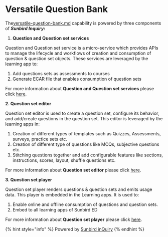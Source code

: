 # Versatile Question Bank

The[versatile-question-bank.md](../versatile-question-bank.md "mention") capability is powered by three components of _**Sunbird Inquiry:**_

1. **Question and Question set services**

Question and Question set service is a micro-service which provides APIs to manage the lifecycle and workflows of creation and consumption of question & question set objects. These services are leveraged by the learning app to:

1. Add questions sets as assessments to courses
2. Generate ECAR file that enables consumption of question sets

For more information about **Question and Question set services** please click [here](https://app.gitbook.com/s/Wu4HIWGkb7dD4y0Kup4W/learn/product-and-developer-guide/question-and-question-set-service).

**2. Question set editor**

Question set editor is used to create a question set, configure its behavior, and add/create questions in the question set. This editor is leveraged by the learning apps in:

1. Creation of different types of templates such as Quizzes, Assessments, surveys, practice sets etc.
2. Creation of different type of questions like MCQs, subjective questions etc.
3. Stitching questions together and add configurable features like sections, instructions, scores, layout, shuffle questions etc.

For more information about **Question set editor** please click [here](https://app.gitbook.com/s/Wu4HIWGkb7dD4y0Kup4W/learn/product-and-developer-guide/question-and-question-set-editor).

**3. Question set player**

Question set player renders questions & question sets and emits usage data. This player is embedded in the Learning apps. It is used to:

1. Enable online and offline consumption of questions and question sets.
2. Embed to all learning apps of Sunbird ED

For more information about **Question set player** please click [here](https://app.gitbook.com/s/Wu4HIWGkb7dD4y0Kup4W/learn/product-and-developer-guide/question-set-player).

{% hint style="info" %}
Powered by [Sunbird inQuiry](https://app.gitbook.com/o/-Mi9QwJlsfb7xuxTBc0J/s/Wu4HIWGkb7dD4y0Kup4W/ "mention")
{% endhint %}
